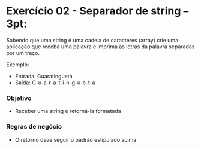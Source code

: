 # Exercício 02 - Separador de string – 3pt:

Sabendo que uma string é uma cadeia de caracteres (array) crie uma aplicação que receba uma palavra e imprima as letras da palavra separadas por um traço.

Exemplo:

- Entrada: Guaratinguetá
- Saída: G-u-a-r-a-t-i-n-g-u-e-t-á

### Objetivo

- Receber uma string e retorná-la formatada

### Regras de negócio

- O retorno deve seguir o padrão estipulado acima
